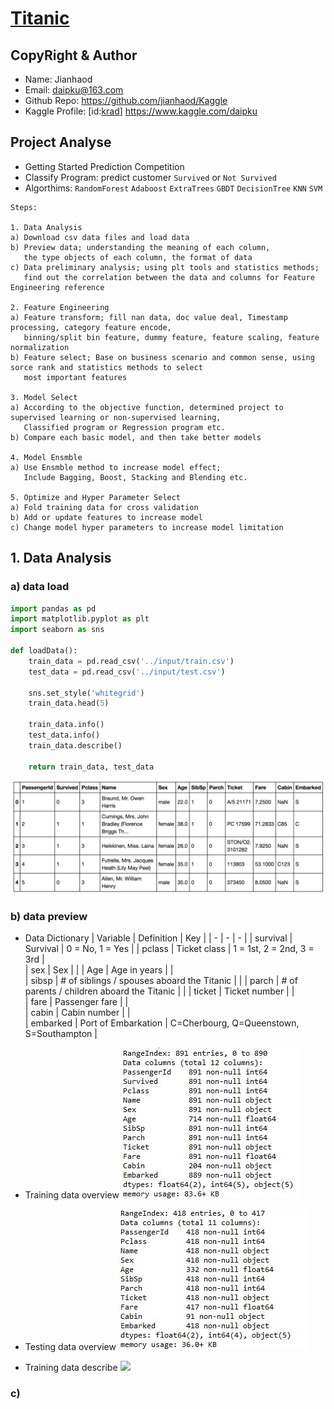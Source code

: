 # [**Titanic**](https://www.kaggle.com/c/titanic)

## CopyRight & Author

* Name: Jianhaod
* Email: daipku@163.com 
* Github Repo: https://github.com/jianhaod/Kaggle 
* Kaggle Profile: [id:[krad](https://www.kaggle.com/daipku)] https://www.kaggle.com/daipku

## Project Analyse

* Getting Started Prediction Competition
* Classify Program: predict customer `Survived` or `Not Survived`
* Algorthims: `RandomForest` `Adaboost` `ExtraTrees` `GBDT` `DecisionTree` `KNN` `SVM`

```
Steps: 

1. Data Analysis
a) Download csv data files and load data
b) Preview data; understanding the meaning of each column, 
   the type objects of each column, the format of data
c) Data preliminary analysis; using plt tools and statistics methods; 
   find out the correlation between the data and columns for Feature Engineering reference

2. Feature Engineering
a) Feature transform; fill nan data, doc value deal, Timestamp processing, category feature encode, 
   binning/split bin feature, dummy feature, feature scaling, feature normalization
b) Feature select; Base on business scenario and common sense, using sorce rank and statistics methods to select
   most important features   

3. Model Select
a) According to the objective function, determined project to supervised learning or non-supervised learning,
   Classified program or Regression program etc.
b) Compare each basic model, and then take better models

4. Model Ensmble
a) Use Ensmble method to increase model effect; 
   Include Bagging, Boost, Stacking and Blending etc.

5. Optimize and Hyper Parameter Select
a) Fold training data for cross validation
b) Add or update features to increase model
c) Change model hyper parameters to increase model limitation

```

## 1. Data Analysis

### a) data load

```python
import pandas as pd
import matplotlib.pyplot as plt
import seaborn as sns

def loadData():   
    train_data = pd.read_csv('../input/train.csv')
    test_data = pd.read_csv('../input/test.csv')
    
    sns.set_style('whitegrid')    
    train_data.head(5)

    train_data.info()
    test_data.info()
    train_data.describe()    
    
    return train_data, test_data
```

![](/Titanic/images/Titanic_top_5.jpg)

### b) data preview

* Data Dictionary
| Variable | Definition | Key |
| - | - | - |
| survival | Survival           | 0 = No, 1 = Yes |
| pclass   | Ticket class       | 1 = 1st, 2 = 2nd, 3 = 3rd |  
| sex      | Sex                | |
| Age      | Age in years       | |    
| sibsp    | # of siblings / spouses aboard the Titanic   | | 
| parch    | # of parents / children aboard the Titanic   | |
| ticket   | Ticket number           | |   
| fare     | Passenger fare          | |  
| cabin    | Cabin number            | |    
| embarked | Port of Embarkation     | C=Cherbourg, Q=Queenstown, S=Southampton |  

* Training data overview
![](/Titanic/images/Titanic_traindata_info.JPG)
* Testing data overview
![](/Titanic/images/Titanic_testdata_info.JPG)
* Training data describe
![](/Titanic/images/Titanic_testdata_desc.JPG)

### c)

```python


```

